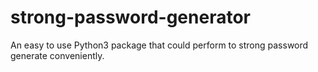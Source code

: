 # strong-password-generator
An easy to use Python3 package that could perform to strong password generate conveniently.
